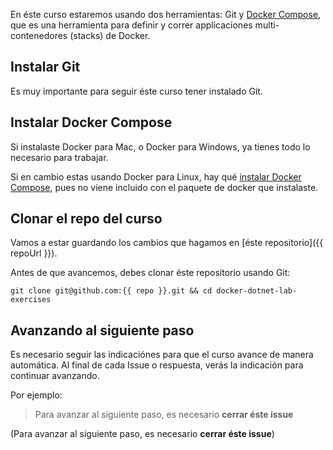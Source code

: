 
En éste curso estaremos usando dos herramientas: Git y [Docker Compose](https://docs.docker.com/compose/),
que es una herramienta para definir y correr applicaciones multi-contenedores
(stacks) de Docker.

## Instalar Git

Es muy importante para seguir éste curso tener instalado Git.

## Instalar Docker Compose
Si instalaste Docker para Mac, o Docker para Windows, ya tienes todo lo
necesario para trabajar.

Si en cambio estas usando Docker para Linux, hay qué
[instalar Docker Compose](https://docs.docker.com/compose/install/), pues no
viene incluido con el paquete de docker que instalaste.

## Clonar el repo del curso

Vamos a estar guardando los cambios que hagamos en [éste repositorio]({{ repoUrl }}).

Antes de que avancemos, debes clonar éste repositorio usando Git:

```
git clone git@github.com:{{ repo }}.git && cd docker-dotnet-lab-exercises
```

## Avanzando al siguiente paso

Es necesario seguir las indicaciónes para que el curso avance de manera
automática. Al final de cada Issue o respuesta, verás la indicación para
continuar avanzando.

Por ejemplo:

> Para avanzar al siguiente paso, es necesario **cerrar éste issue**

(Para avanzar al siguiente paso, es necesario **cerrar éste issue**)